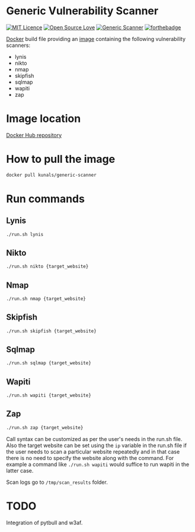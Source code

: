 # Generic Vulnerability Scanner

[![MIT Licence](https://badges.frapsoft.com/os/mit/mit-175x39.png?v=103)](https://opensource.org/licenses/mit-license.php)
[![Open Source Love](https://badges.frapsoft.com/os/v2/open-source-175x29.png?v=103)](https://github.com/ellerbrock/open-source-badge/)
[![Generic Scanner](https://img.shields.io/badge/generic--scanner-Docker-red.svg?maxAge=123456789?link=https://github.com/kunal394/generic-scanner/?style=plastic)]()
[![forthebadge](http://forthebadge.com/images/badges/uses-badges.svg)](http://forthebadge.com)

[Docker](https://www.docker.com/) build file providing an [image](https://docs.docker.com/engine/tutorials/dockerimages/) containing the following vulnerability scanners:
   - lynis
   - nikto
   - nmap
   - skipfish
   - sqlmap
   - wapiti
   - zap


# Image location

[Docker Hub repository](https://hub.docker.com/r/kunals/generic-scanner/)

# How to pull the image

```bash 
docker pull kunals/generic-scanner
```

# Run commands

## Lynis
```bash
./run.sh lynis
```

## Nikto
```bash
./run.sh nikto {target_website}
```

## Nmap
```bash
./run.sh nmap {target_website}
```

## Skipfish
```bash
./run.sh skipfish {target_website}
```

## Sqlmap
```bash
./run.sh sqlmap {target_website}
```

## Wapiti
```bash
./run.sh wapiti {target_website}
```

## Zap
```bash
./run.sh zap {target_website}
```

Call syntax can be customized as per the user's needs in the run.sh file. Also the target website can be set using the `ip` variable in the run.sh file if the user needs to scan a particular website repeatedly and in that case there is no need to specify the website along with the command. For example a command like ```./run.sh wapiti``` would suffice to run wapiti in the latter case.

Scan logs go to `/tmp/scan_results` folder.

# TODO

Integration of pytbull and w3af.
